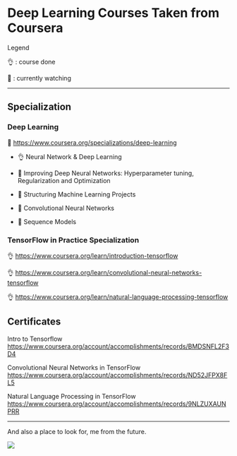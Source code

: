 # Deep Learning Courses Taken from Coursera

Legend

:ok_hand: : course done

:eyes: : currently watching

---

## Specialization

### Deep Learning

:eyes: https://www.coursera.org/specializations/deep-learning

- :ok_hand: Neural Network & Deep Learning

- :eyes: Improving Deep Neural Networks: Hyperparameter tuning, Regularization and Optimization

- :eyes: Structuring Machine Learning Projects

- :eyes: Convolutional Neural Networks

- :eyes: Sequence Models

### TensorFlow in Practice Specialization

:ok_hand: https://www.coursera.org/learn/introduction-tensorflow

:ok_hand: https://www.coursera.org/learn/convolutional-neural-networks-tensorflow

:ok_hand: https://www.coursera.org/learn/natural-language-processing-tensorflow

## Certificates

Intro to Tensorflow
https://www.coursera.org/account/accomplishments/records/BMDSNFL2F3D4

Convolutional Neural Networks in TensorFlow
https://www.coursera.org/account/accomplishments/records/ND52JFPX8FL5

Natural Language Processing in TensorFlow
https://www.coursera.org/account/accomplishments/records/9NLZUXAUNPRR

---

And also a place to look for, me from the future.

![](https://github.githubassets.com/images/icons/emoji/unicode/1f47d.png)
